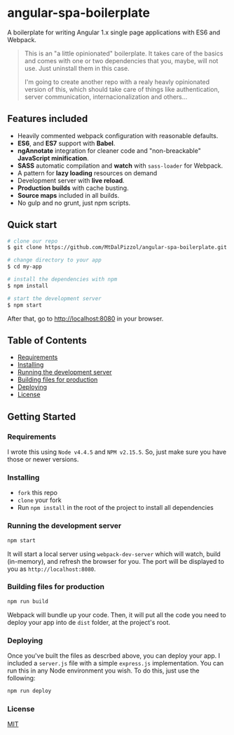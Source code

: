 # angular-spa-boilerplate
A boilerplate for writing Angular 1.x single page applications with ES6 and Webpack.

>This is an "a little opinionated" boilerplate. It takes care of the basics and comes with one or two dependencies that you, maybe, will not use.
>Just uninstall them in this case.
>
>I'm going to create another repo with a realy heavly opinionated version of this, which should take care of things like authentication, server communication, internacionalization and others...

## Features included

* Heavily commented webpack configuration with reasonable defaults.
* **ES6**, and **ES7** support with **Babel**.
* **ngAnnotate** integration for cleaner code and "non-breackable" **JavaScript minification**.
* **SASS** automatic compilation and **watch** with ```sass-loader``` for Webpack.
* A pattern for **lazy loading** resources on demand
* Development server with **live reload**.
* **Production builds** with cache busting.
* **Source maps** included in all builds.
* No gulp and no grunt, just npm scripts.

## Quick start

```bash
# clone our repo
$ git clone https://github.com/MtDalPizzol/angular-spa-boilerplate.git my-app

# change directory to your app
$ cd my-app

# install the dependencies with npm
$ npm install

# start the development server
$ npm start
```

After that, go to [http://localhost:8080](http://localhost:8080) in your browser.

## Table of Contents

* [Requirements](#requirements)
* [Installing](#installing)
* [Running the development server](#running-the-development-server)
* [Building files for production](#building-files-for-production)
* [Deploying](#deploying)
* [License](#license)

## Getting Started

### Requirements

I wrote this using `Node v4.4.5` and `NPM v2.15.5`. So, just make sure you have those or newer versions.

### Installing

* `fork` this repo
* `clone` your fork
* Run `npm install` in the root of the project to install all dependencies

### Running the development server

```bash
npm start
```

It will start a local server using `webpack-dev-server` which will watch, build (in-memory), and refresh the browser for you. The port will be displayed to you as `http://localhost:8080`.

### Building files for production

```bash
npm run build
```

Webpack will bundle up your code. Then, it will put all the code you need to deploy your app into de `dist` folder, at the project's root.

### Deploying

Once you've built the files as descrbed above, you can deploy your app.
I included a `server.js` file with a simple `express.js` implementation.
You can run this in any Node environment you wish. To do this, just use the following:

```bash
npm run deploy
```

### License

[MIT](/LICENSE)

